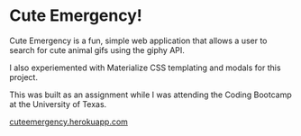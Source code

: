 # Cute Emergency!
Cute Emergency is a fun, simple web application that allows a user to search for cute animal gifs using the giphy API.

I also experiemented with Materialize CSS templating and modals for this project.

This was built as an assignment while I was attending the Coding Bootcamp at the University of Texas.

<a href="http://cuteemergency.herokuapp.com">cuteemergency.herokuapp.com</a>